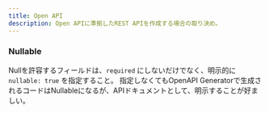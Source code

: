 ```yaml
---
title: Open API
description: Open APIに準拠したREST APIを作成する場合の取り決め。
---
```


### Nullable
Nullを許容するフィールドは、`required` にしないだけでなく、明示的に `nullable: true` を指定すること。
指定しなくてもOpenAPI Generatorで生成されるコードはNullableになるが、APIドキュメントとして、明示することが好ましい。
